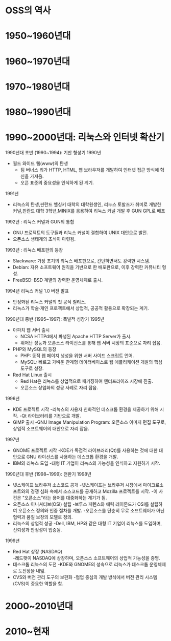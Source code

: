 # OSS의 역사

# 1950~1960년대


# 1960~1970년대


# 1970~1980년대


# 1980~1990년대


# 1990~2000년대: 리눅스와 인터넷 확산기
1990년대 초반 (1990~1994): 기반 형성기
1990년
- 월드 와이드 웹(www)의 탄생
   - 팀 버너스 리가 HTTP, HTML, 웹 브라우저를 개발하여 인터넷 접근 방식에 혁신을 가져옴.
   - 오픈 표준의 중요성을 인식하게 된 계기.

1991년
- 리눅스의 탄생,핀란드 헬싱키 대학의 대학원생인, 리누스 토발즈가 취미로 개발한 커널,핀란드 대학 3학년,MINIX를 응용하여 리눅스 커널 개발 후 GUN GPL로 배포

1992년 : 리눅스 커널과 GUN의 통합
-  GNU 프로젝트의 도구들과 리눅스 커널이 결합하여 UNIX 대안으로 발전.
- 오픈소스 생태계의 초석이 마련됨.
  
1993년 : 리눅스 배포판의 등장
- Slackware: 가장 초기의 리눅스 배포판으로, 간단하면서도 강력한 시스템.
- Debian: 자유 소프트웨어 원칙을 기반으로 한 배포판으로, 이후 강력한 커뮤니티 형성.
- FreeBSD: BSD 계열의 강력한 운영체제로 출시.

1994년 리눅스 커널 1.0 버전 발표
- 안정화된 리눅스 커널의 첫 공식 릴리스.
- 리눅스가 학술·개인 프로젝트에서 상업적, 공공적 활용으로 확장되는 계기.

1990년대 중반 (1995~1997): 폭발적 성장기
1995년
- 아파치 웹 서버 출시
  - NCSA HTTPd에서 파생된 Apache HTTP Server가 출시.
  - 뛰어난 성능과 오픈소스 라이선스를 통해 웹 서버 시장의 표준으로 자리 잡음.
- PHP와 MySQL의 등장
  - PHP: 동적 웹 페이지 생성을 위한 서버 사이드 스크립트 언어.
  - MySQL: 빠르고 가벼운 관계형 데이터베이스로 웹 애플리케이션 개발의 핵심 도구로 성장.
- Red Hat Linux 출시
  - Red Hat은 리눅스를 상업적으로 패키징하여 엔터프라이즈 시장에 진출.
  - 오픈소스 상업화의 성공 사례로 자리 잡음.

1996년
- KDE 프로젝트 시작
  -리눅스의 사용자 친화적인 데스크톱 환경을 제공하기 위해 시작.
  -Qt 라이브러리를 기반으로 개발.
- GIMP 출시
  -GNU Image Manipulation Program: 오픈소스 이미지 편집 도구로, 상업적 소프트웨어의 대안으로 자리 잡음.
  
1997년
- GNOME 프로젝트 시작
  -KDE가 독점적 라이브러리(Qt)를 사용하는 것에 대한 대안으로 GNU 라이선스를 사용하는 데스크톱 환경을 개발.
- IBM의 리눅스 도입
  -대형 IT 기업이 리눅스의 가능성을 인식하고 지원하기 시작.

1990년대 후반 (1998~1999): 전환기
1998년
- 넷스케이프 브라우저 소스코드 공개
  -넷스케이프는 브라우저 시장에서 마이크로소프트와의 경쟁 심화 속에서 소스코드를 공개하고 Mozilla 프로젝트를 시작.
  -이 사건은 "오픈소스"라는 용어를 대중화하는 계기가 됨.
- 오픈소스 이니셔티브(OSI) 설립
  -브루스 페렌스와 에릭 레이몬드가 OSI를 설립하여 오픈소스 정의와 인증 절차를 개발.
  -오픈소스를 단순히 무료 소프트웨어가 아닌 협력과 품질 보장의 모델로 정의.
- 리눅스의 상업적 성공
  -Dell, IBM, HP와 같은 대형 IT 기업이 리눅스를 도입하며, 신뢰성과 안정성이 입증됨.

1999년
- Red Hat 상장 (NASDAQ)<br>
  -레드햇이 NASDAQ에 상장하며, 오픈소스 소프트웨어의 상업적 가능성을 증명.
- 데스크톱 리눅스의 도전
  -KDE와 GNOME의 성숙으로 리눅스가 데스크톱 운영체제로 도전장을 내밂.
- CVS와 버전 관리 도구의 보편화
  -협업 중심의 개발 방식에서 버전 관리 시스템(CVS)이 중요한 역할을 함.
  
# 2000~2010년대


# 2010~현재
